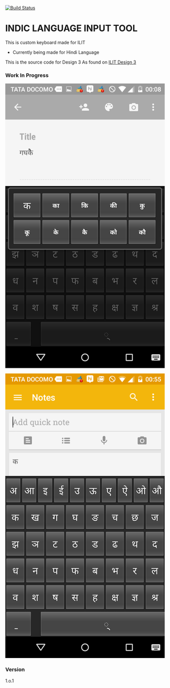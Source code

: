 [![Build Status](https://travis-ci.org/bhavita/CustomKeyboard.svg?branch=PopUpDesign3)](https://travis-ci.org/bhavita/CustomKeyboard)

# INDIC LANGUAGE  INPUT TOOL

This is custom keyboard made for ILIT

  - Currently being made for Hindi Language
 
This is the source code for Design 3 As found on [ILIT Design 3](https://github.com/BuildmLearn/Indic-Language-Input-Tool-ILIT/tree/master/Designs/SampleDesigns/Diacritic_Pop_up_Design3)




### Work In Progress

![pop-up](/temp/images/sc/Screenshot_2016-05-11-00-08-38[1].png)



![Main](/temp/images/sc/Screenshot_2016-05-11-00-55-36[2].png)

### Version
1.o.1
